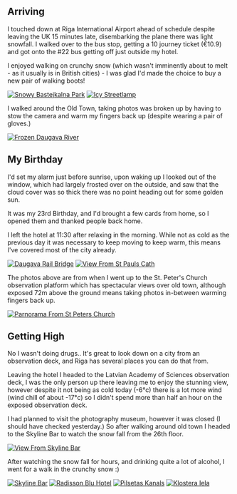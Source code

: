 <!--moml:meta
Title: 2016 Birthday in Riga
Date: 2016-01-01
Hero: panorama-from-skylight-bar
Intro: My Birthday again, cheap flights to Riga. Done. I'll go there!
-->

## Arriving

I touched down at Riga International Airport ahead of schedule despite leaving the UK 15 minutes late, disembarking the plane there was light snowfall. I walked over to the bus stop, getting a 10 journey ticket (€10.9) and got onto the #22 bus getting off just outside my hotel.

I enjoyed walking on crunchy snow (which wasn't imminently about to melt - as it usually is in British cities) - I was glad I'd made the choice to buy a new pair of walking boots!

<div class="gallery">
    <a href="/2016-birthday-in-riga/snowy-bastejkalna-park-2000.jpg"><img alt="Snowy Bastejkalna Park" srcset="/2014-barcelona/snowy-bastejkalna-park-400.jpg, /2016-birthday-in-riga/snowy-bastejkalna-park-800.jpg 800w, /2016-birthday-in-riga/snowy-bastejkalna-park-1200.jpg 1200w, /2016-birthday-in-riga/snowy-bastejkalna-park-1600.jpg 1600w, /2016-birthday-in-riga/snowy-bastejkalna-park-2000.jpg 2000w" src="/2016-birthday-in-riga/snowy-bastejkalna-park-400.jpg"></a>
    <a href="/2016-birthday-in-riga/icy-streetlamp-2000.jpg"><img alt="Icy Streetlamp" srcset="/2014-barcelona/icy-streetlamp-400.jpg, /2016-birthday-in-riga/icy-streetlamp-800.jpg 800w, /2016-birthday-in-riga/icy-streetlamp-1200.jpg 1200w, /2016-birthday-in-riga/icy-streetlamp-1600.jpg 1600w, /2016-birthday-in-riga/icy-streetlamp-2000.jpg 2000w" src="/2016-birthday-in-riga/icy-streetlamp-400.jpg"></a>
</div>

I walked around the Old Town, taking photos was broken up by having to stow the camera and warm my fingers back up (despite wearing a pair of gloves.)

<div class="gallery">
    <a href="/2016-birthday-in-riga/frozen-daugava-river-2000.jpg"><img alt="Frozen Daugava River" srcset="/2014-barcelona/frozen-daugava-river-400.jpg, /2016-birthday-in-riga/frozen-daugava-river-800.jpg 800w, /2016-birthday-in-riga/frozen-daugava-river-1200.jpg 1200w, /2016-birthday-in-riga/frozen-daugava-river-1600.jpg 1600w, /2016-birthday-in-riga/frozen-daugava-river-2000.jpg 2000w" src="/2016-birthday-in-riga/frozen-daugava-river-400.jpg"></a>
</div>

## My Birthday

I'd set my alarm just before sunrise, upon waking up I looked out of the window, which had largely frosted over on the outside, and saw that the cloud cover was so thick there was no point heading out for some golden sun.

It was my 23rd Birthday, and I'd brought a few cards from home, so I opened them and thanked people back home.

I left the hotel at 11:30 after relaxing in the morning. While not as cold as the previous day it was necessary to keep moving to keep warm, this means I've covered most of the city already.

<div class="gallery">
    <a href="/2016-birthday-in-riga/daugava-rail-bridge-2000.jpg"><img alt="Daugava Rail Bridge" srcset="/2014-barcelona/daugava-rail-bridge-400.jpg, /2016-birthday-in-riga/daugava-rail-bridge-800.jpg 800w, /2016-birthday-in-riga/daugava-rail-bridge-1200.jpg 1200w, /2016-birthday-in-riga/daugava-rail-bridge-1600.jpg 1600w, /2016-birthday-in-riga/daugava-rail-bridge-2000.jpg 2000w" src="/2016-birthday-in-riga/daugava-rail-bridge-400.jpg"></a>
    <a href="/2016-birthday-in-riga/view-from-st-pauls-cath-2000.jpg"><img alt="View From St Pauls Cath" srcset="/2014-barcelona/view-from-st-pauls-cath-400.jpg, /2016-birthday-in-riga/view-from-st-pauls-cath-800.jpg 800w, /2016-birthday-in-riga/view-from-st-pauls-cath-1200.jpg 1200w, /2016-birthday-in-riga/view-from-st-pauls-cath-1600.jpg 1600w, /2016-birthday-in-riga/view-from-st-pauls-cath-2000.jpg 2000w" src="/2016-birthday-in-riga/view-from-st-pauls-cath-400.jpg"></a>
</div>

The photos above are from when I went up to the St. Peter's Church observation platform which has spectacular views over old town, although exposed 72m above the ground means taking photos in-between warming fingers back up.

<div class="gallery">
    <a href="/2016-birthday-in-riga/parnorama-from-st-peters-church-2000.jpg"><img alt="Parnorama From St Peters Church" srcset="/2014-barcelona/parnorama-from-st-peters-church-400.jpg, /2016-birthday-in-riga/parnorama-from-st-peters-church-800.jpg 800w, /2016-birthday-in-riga/parnorama-from-st-peters-church-1200.jpg 1200w, /2016-birthday-in-riga/parnorama-from-st-peters-church-1600.jpg 1600w, /2016-birthday-in-riga/parnorama-from-st-peters-church-2000.jpg 2000w" src="/2016-birthday-in-riga/parnorama-from-st-peters-church-400.jpg"></a>
</div>

## Getting High

No I wasn't doing drugs.. It's great to look down on a city from an observation deck, and Riga has several places you can do that from.

Leaving the hotel I headed to the Latvian Academy of Sciences observation deck, I was the only person up there leaving me to enjoy the stunning view, however despite it not being as cold today (-6°c) there is a lot more wind (wind chill of about -17°c) so I didn't spend more than half an hour on the exposed observation deck.

I had planned to visit the photography museum, however it was closed (I should have checked yesterday.) So after walking around old town I headed to the Skyline Bar to watch the snow fall from the 26th floor.

<div class="gallery">
    <a href="/2016-birthday-in-riga/view-from-skyline-bar-2000.jpg"><img alt="View From Skyline Bar" srcset="/2014-barcelona/view-from-skyline-bar-400.jpg, /2016-birthday-in-riga/view-from-skyline-bar-800.jpg 800w, /2016-birthday-in-riga/view-from-skyline-bar-1200.jpg 1200w, /2016-birthday-in-riga/view-from-skyline-bar-1600.jpg 1600w, /2016-birthday-in-riga/view-from-skyline-bar-2000.jpg 2000w" src="/2016-birthday-in-riga/view-from-skyline-bar-400.jpg"></a>
</div>

After watching the snow fall for hours, and drinking quite a lot of alcohol, I went for a walk in the crunchy snow :)

<div class="gallery">
    <a href="/2016-birthday-in-riga/skyline-bar-2000.jpg"><img alt="Skyline Bar" srcset="/2014-barcelona/skyline-bar-400.jpg, /2016-birthday-in-riga/skyline-bar-800.jpg 800w, /2016-birthday-in-riga/skyline-bar-1200.jpg 1200w, /2016-birthday-in-riga/skyline-bar-1600.jpg 1600w, /2016-birthday-in-riga/skyline-bar-2000.jpg 2000w" src="/2016-birthday-in-riga/skyline-bar-400.jpg"></a>
    <a href="/2016-birthday-in-riga/radisson-blu-hotel-2000.jpg"><img alt="Radisson Blu Hotel" srcset="/2014-barcelona/radisson-blu-hotel-400.jpg, /2016-birthday-in-riga/radisson-blu-hotel-800.jpg 800w, /2016-birthday-in-riga/radisson-blu-hotel-1200.jpg 1200w, /2016-birthday-in-riga/radisson-blu-hotel-1600.jpg 1600w, /2016-birthday-in-riga/radisson-blu-hotel-2000.jpg 2000w" src="/2016-birthday-in-riga/radisson-blu-hotel-400.jpg"></a>
    <a href="/2016-birthday-in-riga/pilsetas-kanals-2000.jpg"><img alt="Pilsetas Kanals" srcset="/2014-barcelona/pilsetas-kanals-400.jpg, /2016-birthday-in-riga/pilsetas-kanals-800.jpg 800w, /2016-birthday-in-riga/pilsetas-kanals-1200.jpg 1200w, /2016-birthday-in-riga/pilsetas-kanals-1600.jpg 1600w, /2016-birthday-in-riga/pilsetas-kanals-2000.jpg 2000w" src="/2016-birthday-in-riga/pilsetas-kanals-400.jpg"></a>
    <a href="/2016-birthday-in-riga/klostera-iela-2000.jpg"><img alt="Klostera Iela" srcset="/2014-barcelona/klostera-iela-400.jpg, /2016-birthday-in-riga/klostera-iela-800.jpg 800w, /2016-birthday-in-riga/klostera-iela-1200.jpg 1200w, /2016-birthday-in-riga/klostera-iela-1600.jpg 1600w, /2016-birthday-in-riga/klostera-iela-2000.jpg 2000w" src="/2016-birthday-in-riga/klostera-iela-400.jpg"></a>
</div>

